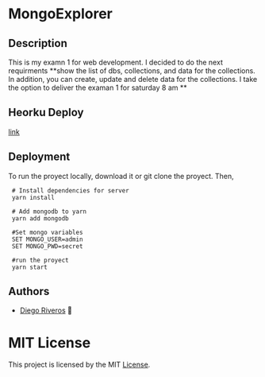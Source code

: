 # MongoExplorer

## Description

This is my examn 1 for web development. I decided to do the next requirments **show the list of dbs, collections, and data for the collections. In addition, you can create, update and delete data for the collections. I take the option to deliver the examan 1 for saturday 8 am **

## Heorku Deploy 

[link]()

## Deployment
To run the proyect locally, download it or git clone the proyect. Then, 
```
 # Install dependencies for server
 yarn install
 
 # Add mongodb to yarn
 yarn add mongodb
 
 #Set mongo variables
 SET MONGO_USER=admin
 SET MONGO_PWD=secret
 
 #run the proyect
 yarn start
```

## Authors 

- [Diego Riveros](https://dfriveros11.github.io/DiegoRiverosWebPage/)  :man:

# MIT License 

This project is licensed by the MIT [License](https://github.com/dfriveros11/CanBeTheObjectIdentify/edit/master/LICENSE.md).
